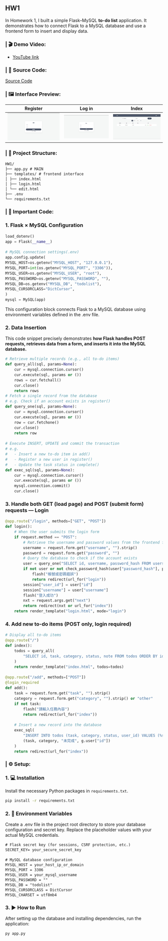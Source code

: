 ## HW1

In Homework 1, I built a simple Flask–MySQL **to-do list** application.
It demonstrates how to connect Flask to a MySQL database and use a frontend form to insert and display data.

### | 🎬 Demo Video:
- [YouTube link](https://youtu.be/utjzXJw3qaw)

### | 🔗 Source Code:

[Source Code](https://github.com/PhoebeLu1011/1141-database/tree/main/HW1)

### | 🖼️ Interface Preview:

| Register | Log in | Index |
|----------|-----------|-----------|
| <img src="img/hw1_register.png" width="600"/> | <img src="img/hw1_login.png" width="600"/> | <img src="img/hw1_index.png" width="600"/> |

### | 📁 Project Structure:
```
HW1/
├── app.py # MAIN
├── templates/ # frontend interface
│ ├── index.html 
│ ├── login.html 
│ └── edit.html 
├── .env
└── requirements.txt
```
### | 🔗 Important Code:
### 1. Flask × MySQL Configuration 

```py
load_dotenv()
app = Flask(__name__)

# MySQL connection settings(.env)
app.config.update(
MYSQL_HOST=os.getenv("MYSQL_HOST", "127.0.0.1"),
MYSQL_PORT=int(os.getenv("MYSQL_PORT", "3306")),
MYSQL_USER=os.getenv("MYSQL_USER", "root"),
MYSQL_PASSWORD=os.getenv("MYSQL_PASSWORD", ""),
MYSQL_DB=os.getenv("MYSQL_DB", "todolist"),
MYSQL_CURSORCLASS="DictCursor",
)
mysql = MySQL(app)
```
This configuration block connects Flask to a MySQL database using environment variables defined in the .env file.

### 2. Data Insertion 
This code snippet precisely demonstrates **how Flask handles POST requests, retrieves data from a form, and inserts it into the MySQL database.**
```py
# Retrieve multiple records (e.g., all to-do items)
def query_all(sql, params=None):
    cur = mysql.connection.cursor()
    cur.execute(sql, params or ())
    rows = cur.fetchall()
    cur.close()
    return rows
# Fetch a single record from the database
# e.g. Check if an account exists in register()
def query_one(sql, params=None):
    cur = mysql.connection.cursor()
    cur.execute(sql, params or ())
    row = cur.fetchone()
    cur.close()
    return row

# Execute INSERT, UPDATE and commit the transaction
# e.g. 
#   - Insert a new to-do item in add()
#   - Register a new user in register()
#   - Update the task status in complete()
def exec_sql(sql, params=None):
    cur = mysql.connection.cursor()
    cur.execute(sql, params or ())
    mysql.connection.commit()
    cur.close()

```
### 3. Handle both GET (load page) and POST (submit form) requests — Login
```py
@app.route("/login", methods=["GET", "POST"])
def login():
    # When the user submits the login form
    if request.method == "POST":
        # Retrieve the username and password values from the frontend form
        username = request.form.get("username", "").strip()
        password = request.form.get("password", "")
        # Query the database to check if the account exists
        user = query_one("SELECT id, username, password_hash FROM users WHERE username=%s", [username])
        if not user or not check_password_hash(user["password_hash"], password):
            flash("帳號或密碼錯誤")
            return redirect(url_for("login"))
        session["user_id"] = user["id"]
        session["username"] = user["username"]
        flash("登入成功")
        nxt = request.args.get("next")
        return redirect(nxt or url_for("index"))
    return render_template("login.html", mode="login")
```
### 4. Add new to-do items (POST only, login required)
```py
# Display all to-do items
@app.route("/")
def index():
    todos = query_all(
        "SELECT id, task, category, status, note FROM todos ORDER BY id DESC"
    )
    return render_template("index.html", todos=todos)

@app.route("/add", methods=["POST"])
@login_required
def add():
    task = request.form.get("task", "").strip()
    category = request.form.get("category", "").strip() or "other"
    if not task:
        flash("請輸入任務內容")
        return redirect(url_for("index"))
    
    # Insert a new record into the database
    exec_sql(
        "INSERT INTO todos (task, category, status, user_id) VALUES (%s, %s, %s, %s)",
        (task, category, "未完成", g.user["id"])
    )
    return redirect(url_for("index"))
```


### | ⚙️ Setup:
### 1. 💻 Installation 
Install the necessary Python packages in `requirements.txt`.
```bash
pip install -r requirements.txt
```
### 2. 🔑 Environment Variables
Create a .env file in the project root directory to store your database configuration and secret key. Replace the placeholder values with your actual MySQL credentials.
```env
# Flask secret key (for sessions, CSRF protection, etc.)
SECRET_KEY= your_secure_secret_key  

# MySQL database configuration
MYSQL_HOST = your_host_ip_or_domain
MYSQL_PORT = 3306
MYSQL_USER = your_mysql_username
MYSQL_PASSWORD = ""          
MYSQL_DB = "todolist"         
MYSQL_CURSORCLASS = DictCursor
MYSQL_CHARSET = utf8mb4
```
### 3. ▶ How to Run
After setting up the database and installing dependencies, run the application:
```python
py app.py
```




